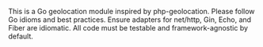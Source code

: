 <!-- Use this file to provide workspace-specific custom instructions to Copilot. For more details, visit https://code.visualstudio.com/docs/copilot/copilot-customization#_use-a-githubcopilotinstructionsmd-file -->

This is a Go geolocation module inspired by php-geolocation. Please follow Go idioms and best practices. Ensure adapters for net/http, Gin, Echo, and Fiber are idiomatic. All code must be testable and framework-agnostic by default.

